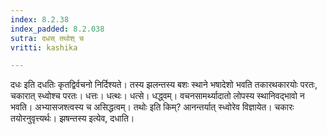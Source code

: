 ```yaml
---
index: 8.2.38
index_padded: 8.2.038
sutra: दधस् तथोश् च
vritti: kashika

---
```

दधः इति दधतिः कृतद्विर्वचनो निर्दिश्यते। तस्य झलन्तस्य बशः स्थाने भषादेशो भवति तकारथकारयोः परतः, चकारात् स्ध्वोश्च परतः। धत्तः। धत्थः। धत्से। धद्ध्वम्। वचनसामर्थ्यादातो लोपस्य स्थानिवद्भावो न भवति। अभ्यासजश्त्वस्य च असिद्धत्वम्। तथोः इति किम्? आनन्तर्यात् स्ध्वोरेव विज्ञायेत। चकारः तयोरनुवृत्त्यर्थः। झषन्तस्य इत्येव, दधाति।